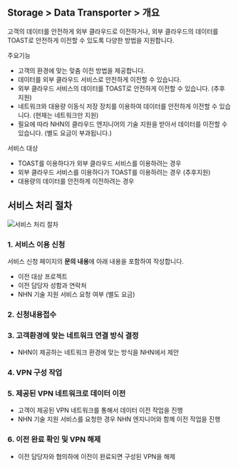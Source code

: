 ## Storage > Data Transporter > 개요

고객의 데이터를 안전하게 외부 클라우드로 이전하거나, 외부 클라우드의 데이터를 TOAST로 안전하게 이전할 수 있도록 다양한 방법을 지원합니다.

주요기능

* 고객의 환경에 맞는 맞춤 이전 방법을 제공합니다.
* 데이터를 외부 클라우드 서비스로 안전하게 이전할 수 있습니다.
* 외부 클라우드 서비스의 데이터를 TOAST로 안전하게 이전할 수 있습니다. (추후 지원)
* 네트워크와 대용량 이동식 저장 장치를 이용하여 데이터를 안전하게 이전할 수 있습니다. (현재는 네트워크만 지원)
* 필요에 따라 NHN의 클라우드 엔지니어의 기술 지원을 받아서 데이터를 이전할 수 있습니다. (별도 요금이 부과됩니다.)

서비스 대상

* TOAST를 이용하다가 외부 클라우드 서비스를 이용하려는 경우
* 외부 클라우드 서비스를 이용하다가 TOAST를 이용하려는 경우 (추후지원)
* 대용량의 데이터를 안전하게 이전하려는 경우

## 서비스 처리 절차

![서비스 처리 절차](http://static.toastoven.net/prod_datatransporter/data-transporter-process.png)

### 1. 서비스 이용 신청

서비스 신청 페이지의 **문의 내용**에 아래 내용을 포함하여 작성합니다.

* 이전 대상 프로젝트
* 이전 담당자 성함과 연락처
* NHN 기술 지원 서비스 요청 여부 (별도 요금)

### 2. 신청내용접수

### 3. 고객환경에 맞는 네트워크 연결 방식 결정
* NHN이 제공하는 네트워크 환경에 맞는 방식을 NHN에서 제안

### 4. VPN 구성 작업

### 5. 제공된 VPN 네트워크로 데이터 이전
* 고객이 제공된 VPN 네트워크를 통해서 데이터 이전 작업을 진행
* NHN 기술 지원 서비스를 요청한 경우 NHN 엔지니어와 함께 이전 작업을 진행

### 6. 이전 완료 확인 및 VPN 해제
* 이전 담당자와 협의하에 이전이 완료되면 구성된 VPN을 해제

